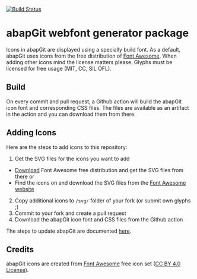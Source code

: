 [![Build Status](https://travis-ci.com/abapGit/icon-font.svg?branch=master)](https://travis-ci.com/abapGit/icon-font)

# abapGit webfont generator package

Icons in abapGit are displayed using a specially build font. As a default, abapGit uses icons from the free distribution of [Font Awesome](https://fontawesome.com/). When adding other icons mind the license matters please. Glyphs must be licensed for free usage (MIT, CC, SIL OFL).

## Build

On every commit and pull request, a Github action will build the abapGit icon font and corresponding CSS files. The files are available as an artifact in the action and you can download them from there.

## Adding Icons

Here are the steps to add icons to this repository:

1. Get the SVG files for the icons you want to add
- [Download](https://fontawesome.com/download) Font Awesome free distribution and get the SVG files from there or
- Find the icons on and download the SVG files from the [Font Awesome website](https://fontawesome.com/icons?d=gallery&m=free)
2. Copy additional icons to `/svg/` folder of your fork (or submit own glyphs ;)
3. Commit to your fork and create a pull request
4. Download the abapGit icon font and CSS files from the Github action

The steps to update abapGit are documented [here](https://docs.abapgit.org/development/adding-icons.html).

## Credits

abapGit icons are created from [Font Awesome](https://fontawesome.com/) free icon set ([CC BY 4.0 License](https://fontawesome.com/license/free)).
